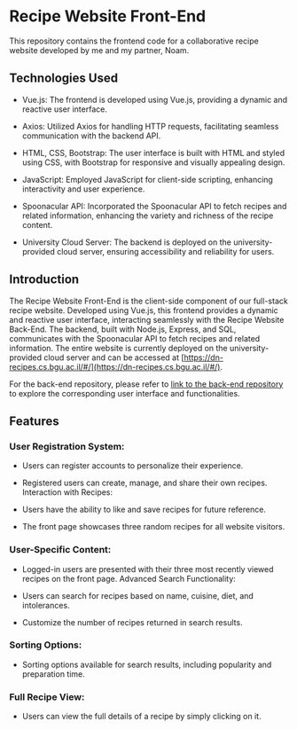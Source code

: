 # Recipe Website Front-End

This repository contains the frontend code for a collaborative recipe website developed by me and my partner, Noam.

## Technologies Used
- Vue.js: The frontend is developed using Vue.js, providing a dynamic and reactive user interface.

- Axios: Utilized Axios for handling HTTP requests, facilitating seamless communication with the backend API.

- HTML, CSS, Bootstrap: The user interface is built with HTML and styled using CSS, with Bootstrap for responsive and visually appealing design.

- JavaScript: Employed JavaScript for client-side scripting, enhancing interactivity and user experience.
  
- Spoonacular API: Incorporated the Spoonacular API to fetch recipes and related information, enhancing the variety and richness of the recipe content.

- University Cloud Server: The backend is deployed on the university-provided cloud server, ensuring accessibility and reliability for users.

## Introduction
The Recipe Website Front-End is the client-side component of our full-stack recipe website. Developed using Vue.js, this frontend provides a dynamic and reactive user interface, interacting seamlessly with the Recipe Website Back-End. The backend, built with Node.js, Express, and SQL, communicates with the Spoonacular API to fetch recipes and related information. The entire website is currently deployed on the university-provided cloud server and can be accessed at [https://dn-recipes.cs.bgu.ac.il/#/](https://dn-recipes.cs.bgu.ac.il/#/).



For the back-end repository, please refer to [link to the back-end repository](https://github.com/davis0011/Recipe-Website-Back-End) to explore the corresponding user interface and functionalities.

## Features
### User Registration System:

- Users can register accounts to personalize their experience.
- Registered users can create, manage, and share their own recipes.
Interaction with Recipes:

- Users have the ability to like and save recipes for future reference.
- The front page showcases three random recipes for all website visitors.
### User-Specific Content:

- Logged-in users are presented with their three most recently viewed recipes on the front page.
Advanced Search Functionality:

- Users can search for recipes based on name, cuisine, diet, and intolerances.
- Customize the number of recipes returned in search results.
### Sorting Options:

- Sorting options available for search results, including popularity and preparation time.
### Full Recipe View:

- Users can view the full details of a recipe by simply clicking on it.
